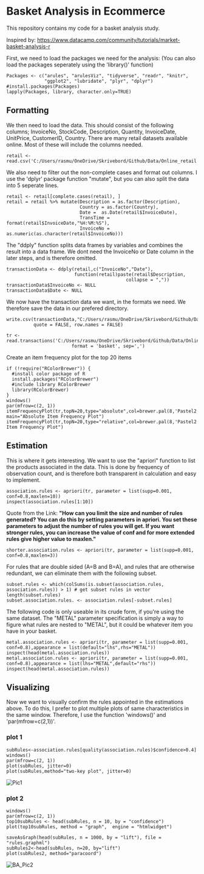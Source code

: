 # Basket Analysis in Ecommerce
This repository contains my code for a basket analysis study.

Inspired by: https://www.datacamp.com/community/tutorials/market-basket-analysis-r

First, we need to load the packages we need for the analysis:
(You can also load the packages seperately using the 'library()' function)
```
Packages <- c("arules", "arulesViz", "tidyverse", "readr", "knitr", 
              "ggplot2", "lubridate", "plyr", "dplyr")
#install.packages(Packages)
lapply(Packages, library, character.only=TRUE)
```
## Formatting
We then need to load the data. This should consist of the following columns;
InvoiceNo, StockCode, Description, Quantity, InvoiceDate, UnitPrice, CustomerID, Country.
There are many retail datasets available online. Most of these will include the columns needed.
```
retail <- read.csv('C:/Users/rasmu/OneDrive/Skrivebord/Github/Data/Online_retail')
```
We also need to filter out the non-complete cases and format out columns. I use the 'dplyr' package function "mutate", but you can also split the data into 5 seperate lines.
```
retail <- retail[complete.cases(retail), ]
retail = retail %>% mutate(Description = as.factor(Description), 
                           Country = as.factor(Country), 
                           Date =  as.Date(retail$InvoiceDate), 
                           TransTime = format(retail$InvoiceDate,"%H:%M:%S"),
                           InvoiceNo = as.numeric(as.character(retail$InvoiceNo)))
```
The "ddply" function splits data frames by variables and combines the result into a data frame. We dont need the InvoiceNo or Date column in the later steps, and is therefore omitted.
```
transactionData <- ddply(retail,c("InvoiceNo","Date"),
                         function(retail)paste(retail$Description,
                                            collapse = ","))
transactionData$InvoiceNo <- NULL
transactionData$Date <- NULL
```
We now have the transaction data we want, in the formats we need. We therefore save the data in our prefered directory.
```
write.csv(transactionData,"C:/Users/rasmu/OneDrive/Skrivebord/Github/Data/OnlineRetailtr.csv", 
          quote = FALSE, row.names = FALSE)

tr <- read.transactions('C:/Users/rasmu/OneDrive/Skrivebord/Github/Data/OnlineRetailtr.csv', 
                        format = 'basket', sep=',')
```
Create an item frequency plot for the top 20 items
```
if (!require("RColorBrewer")) {
  #install color package of R
  install.packages("RColorBrewer")
  #include library RColorBrewer
  library(RColorBrewer)
}                        
windows()
par(mfrow=c(2, 1))                 
itemFrequencyPlot(tr,topN=20,type="absolute",col=brewer.pal(8,'Pastel2'), main="Absolute Item Frequency Plot")
itemFrequencyPlot(tr,topN=20,type="relative",col=brewer.pal(8,'Pastel2'),main="Relative Item Frequency Plot")
```
## Estimation
This is where it gets interesting.
We want to use the "apriori" function to list the products associated in the data. 
This is done by frequency of observation count, and is therefore both transparent in calculation and easy to implement.
```
association.rules <- apriori(tr, parameter = list(supp=0.001, conf=0.8,maxlen=10))
inspect(association.rules[1:10])
```
Quote from the Link:
**"How can you limit the size and number of rules generated? You can do this by setting parameters in apriori. You set these parameters to adjust the number of rules you will get. If you want stronger rules, you can increase the value of conf and for more extended rules give higher value to maxlen."**
```
shorter.association.rules <- apriori(tr, parameter = list(supp=0.001, conf=0.8,maxlen=3))
```
For rules that are double sided (A=B and B=A), and rules that are otherwise redundant, we can eliminate them with the following subset.
```
subset.rules <- which(colSums(is.subset(association.rules, association.rules)) > 1) # get subset rules in vector
length(subset.rules)
subset.association.rules. <- association.rules[-subset.rules]
```
The following code is only useable in its crude form, if you're using the same dataset.
The "METAL" parameter specification is simply a way to figure what rules are nested to "METAL", but it could be whatever
item you have in your basket.
```
metal.association.rules <- apriori(tr, parameter = list(supp=0.001, conf=0.8),appearance = list(default="lhs",rhs="METAL"))
inspect(head(metal.association.rules))
metal.association.rules <- apriori(tr, parameter = list(supp=0.001, conf=0.8),appearance = list(lhs="METAL",default="rhs"))
inspect(head(metal.association.rules))
```
## Visualizing
Now we want to visually confirm the rules appointed in the estimations above.
To do this, I prefer to plot multiple plots of same characteristics in the same window.
Therefore, I use the function 'windows()' and 'par(mfrow=c(2,1))'.
### plot 1
```
subRules<-association.rules[quality(association.rules)$confidence>0.4]
windows()
par(mfrow=c(2, 1))  
plot(subRules, jitter=0)
plot(subRules,method="two-key plot", jitter=0)
```
![Pic1](https://user-images.githubusercontent.com/69420936/91757138-28e35980-ebce-11ea-9ec5-a0edd152270e.png)
### plot 2
```
windows()
par(mfrow=c(2, 1))  
top10subRules <- head(subRules, n = 10, by = "confidence")
plot(top10subRules, method = "graph",  engine = "htmlwidget")

saveAsGraph(head(subRules, n = 1000, by = "lift"), file = "rules.graphml")
subRules2<-head(subRules, n=20, by="lift")
plot(subRules2, method="paracoord")
```
![BA_Pic2](https://user-images.githubusercontent.com/69420936/91757259-4e706300-ebce-11ea-954e-0815aefdd153.png)
